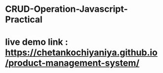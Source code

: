 # CRUD-Operation-Javascript-Practical

# live demo link : https://chetankochiyaniya.github.io/product-management-system/
